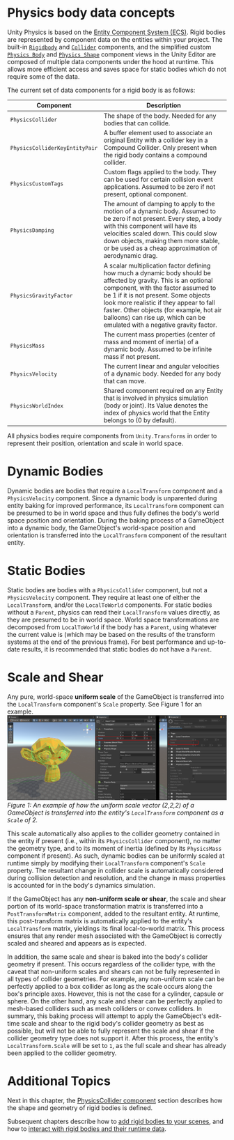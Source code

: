 # Physics body data concepts

Unity Physics is based on the [Entity Component System (ECS)](https://docs.unity3d.com/Packages/com.unity.entities@latest). Rigid bodies are represented by component data on the entities within your project. The built-in [`Rigidbody`](xref:Unity.Physics.RigidBody) and [`Collider`](xref:Unity.Physics.Collider) components, and the simplified custom [`Physics Body`](custom-bodies.md) and [`Physics Shape`](custom-shapes.md) component views in the Unity Editor are composed of multiple data components under the hood at runtime. This allows more efficient access and saves space for static bodies which do not require some of the data.

The current set of data components for a rigid body is as follows:

| Component                      | Description                                                                                                                                                                                                                                                                                      |
|--------------------------------|--------------------------------------------------------------------------------------------------------------------------------------------------------------------------------------------------------------------------------------------------------------------------------------------------|
| `PhysicsCollider`              | The shape of the body. Needed for any bodies that can collide.                                                                                                                                                                                                                                   |
| `PhysicsColliderKeyEntityPair` | A buffer element used to associate an original Entity with a collider key in a Compound Collider. Only present when the rigid body contains a compound collider.                                                                                                                                 |
| `PhysicsCustomTags`            | Custom flags applied to the body. They can be used for certain collision event applications. Assumed to be zero if not present, optional component.                                                                                                                                              |
| `PhysicsDamping`               | The amount of damping to apply to the motion of a dynamic body. Assumed to be zero if not present.  Every step, a body with this component will have its velocities scaled down. This could slow down objects, making them more stable, or be used as a cheap approximation of aerodynamic drag. |
| `PhysicsGravityFactor`         | A scalar multiplication factor defining how much a dynamic body should be affected by gravity. This is an optional component, with the factor assumed to be 1 if it is not present. Some objects look more realistic if they appear to fall faster. Other objects (for example, hot air balloons) can rise _up_, which can be emulated with a negative gravity factor. |
| `PhysicsMass`                  | The current mass properties (center of mass and moment of inertia) of a dynamic body. Assumed to be infinite mass if not present.                                                                                                                                                                |
| `PhysicsVelocity`              | The current linear and angular velocities of a dynamic body. Needed for any body that can move.                                                                                                                                                                                                  |
| `PhysicsWorldIndex`            | Shared component required on any Entity that is involved in physics simulation (body or joint). Its Value denotes the index of physics world that the Entity belongs to (0 by default).                                                                                                          |

All physics bodies require components from `Unity.Transforms` in order to represent their position, orientation and scale in world space.

# Dynamic Bodies

Dynamic bodies are bodies that require a `LocalTransform` component and a `PhysicsVelocity` component. Since a dynamic body is unparented during entity baking for improved performance, its `LocalTransform` component can be presumed to be in world space and thus fully defines the body's world space position and orientation. 
During the baking process of a GameObject into a dynamic body, the GameObject's world-space position and orientation is transferred into the `LocalTransform` component of the resultant entity.

# Static Bodies

Static bodies are bodies with a `PhysicsCollider` component, but not a `PhysicsVelocity` component. They require at least one of either the `LocalTransform`, and/or the `LocalToWorld` components. For static bodies without a `Parent`, physics can read their `LocalTransform` values directly, as they are presumed to be in world space.
World space transformations are decomposed from `LocalToWorld` if the body has a `Parent`, using whatever the current value is (which may be based on the results of the transform systems at the end of the previous frame). For best performance and up-to-date results, it is recommended that static bodies do not have a `Parent`.

# Scale and Shear

Any pure, world-space **uniform scale** of the GameObject is transferred into the `LocalTransform` component's `Scale` property. See Figure 1 for an example.
![Uniform Scale Example](images/uniform-scale-inspector.png)<br/>_Figure 1: An example of how the uniform scale vector (2,2,2) of a GameObject is transferred into the entity's `LocalTransform` component as a `Scale` of 2._

This scale automatically also applies to the collider geometry contained in the entity if present (i.e., within its `PhysicsCollider` component), no matter the geometry type, and to its moment of inertia (defined by its `PhysicsMass` component if present).
As such, dynamic bodies can be uniformly scaled at runtime simply by modifying their `LocalTransform` component's `Scale` property. The resultant change in collider scale is automatically considered during collision detection and resolution, and the change in
mass properties is accounted for in the body's dynamics simulation.

If the GameObject has any **non-uniform scale or shear**, the scale and shear portion of its world-space transformation matrix is transferred into a `PostTransformMatrix` component, added to the resultant entity.
At runtime, this post-transform matrix is automatically applied to the entity's `LocalTransform` matrix, yieldings its final local-to-world matrix. This process ensures that any render mesh associated with the GameObject is correctly scaled and sheared and appears as is expected.

In addition, the same scale and shear is baked into the body's collider geometry if present. This occurs regardless of the collider type, with the caveat that non-uniform scales and shears can not be fully represented in all types of collider geometries. For example, any non-uniform scale can be perfectly applied to a box collider
as long as the scale occurs along the box's principle axes. However, this is not the case for a cylinder, capsule or sphere. On the other hand, any scale and shear can be perfectly applied to mesh-based colliders such as mesh colliders or convex colliders.
In summary, this baking process will attempt to apply the GameObject's edit-time scale and shear to the rigid body's collider geometry as best as possible, but will not be able to fully represent the scale and shear if the collider geometry type does not support it.
After this process, the entity's `LocalTransform.Scale` will be set to `1`, as the full scale and shear has already been applied to the collider geometry.

# Additional Topics

Next in this chapter, the [PhysicsCollider component](physics-collider-components.md) section describes how the shape and geometry of rigid bodies is defined. 

Subsequent chapters describe how to [add rigid bodies to your scenes](authoring.md), and how to [interact with rigid bodies and their runtime data](interacting-with-bodies.md).
